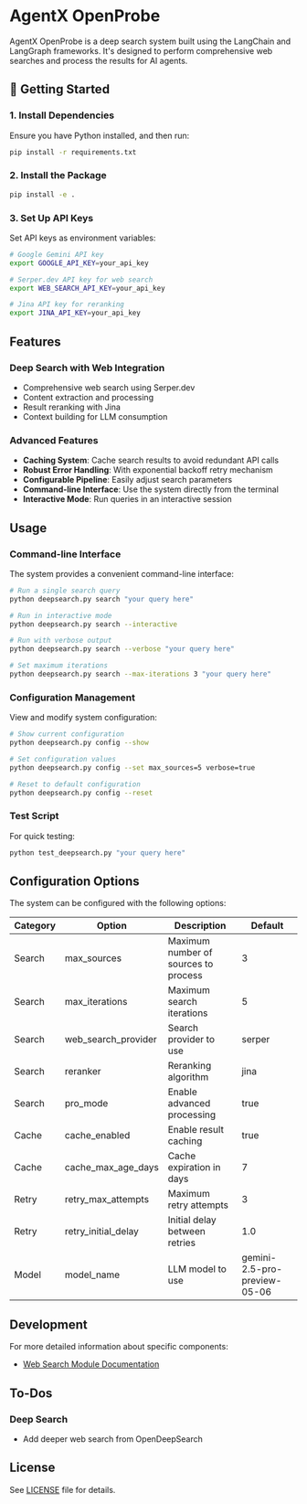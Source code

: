 # AgentX OpenProbe

AgentX OpenProbe is a deep search system built using the LangChain and LangGraph frameworks. It's designed to perform comprehensive web searches and process the results for AI agents.

## 🚀 Getting Started  

### 1. Install Dependencies  
Ensure you have Python installed, and then run:
```bash  
pip install -r requirements.txt  
```

### 2. Install the Package
```bash
pip install -e .
```

### 3. Set Up API Keys
Set API keys as environment variables:
```bash
# Google Gemini API key
export GOOGLE_API_KEY=your_api_key

# Serper.dev API key for web search
export WEB_SEARCH_API_KEY=your_api_key

# Jina API key for reranking
export JINA_API_KEY=your_api_key
```

## Features

### Deep Search with Web Integration
- Comprehensive web search using Serper.dev
- Content extraction and processing
- Result reranking with Jina
- Context building for LLM consumption

### Advanced Features
- **Caching System**: Cache search results to avoid redundant API calls
- **Robust Error Handling**: With exponential backoff retry mechanism
- **Configurable Pipeline**: Easily adjust search parameters
- **Command-line Interface**: Use the system directly from the terminal
- **Interactive Mode**: Run queries in an interactive session

## Usage

### Command-line Interface

The system provides a convenient command-line interface:

```bash
# Run a single search query
python deepsearch.py search "your query here"

# Run in interactive mode
python deepsearch.py search --interactive

# Run with verbose output
python deepsearch.py search --verbose "your query here"

# Set maximum iterations
python deepsearch.py search --max-iterations 3 "your query here"
```

### Configuration Management

View and modify system configuration:

```bash
# Show current configuration
python deepsearch.py config --show

# Set configuration values
python deepsearch.py config --set max_sources=5 verbose=true

# Reset to default configuration
python deepsearch.py config --reset
```

### Test Script

For quick testing:

```bash
python test_deepsearch.py "your query here"
```

## Configuration Options

The system can be configured with the following options:

| Category | Option | Description | Default |
|----------|--------|-------------|---------|
| Search | max_sources | Maximum number of sources to process | 3 |
| Search | max_iterations | Maximum search iterations | 5 |
| Search | web_search_provider | Search provider to use | serper |
| Search | reranker | Reranking algorithm | jina |
| Search | pro_mode | Enable advanced processing | true |
| Cache | cache_enabled | Enable result caching | true |
| Cache | cache_max_age_days | Cache expiration in days | 7 |
| Retry | retry_max_attempts | Maximum retry attempts | 3 |
| Retry | retry_initial_delay | Initial delay between retries | 1.0 |
| Model | model_name | LLM model to use | gemini-2.5-pro-preview-05-06 |

## Development

For more detailed information about specific components:

- [Web Search Module Documentation](src/deepsearch/web_search/README.md)

## To-Dos

### Deep Search
- Add deeper web search from OpenDeepSearch

## License

See [LICENSE](LICENSE) file for details.